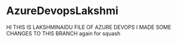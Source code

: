 # AzureDevopsLakshmi
HI THIS IS LAKSHMINAIDU FILE OF AZURE DEVOPS
I MADE SOME CHANGES TO THIS BRANCH
again for squash
